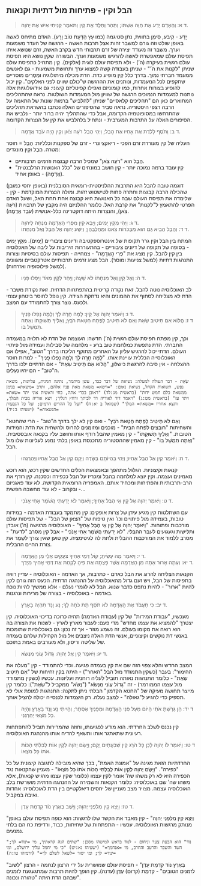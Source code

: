 ## הבל וקין - פתיחות מול דתיוּת וקנאות

> ד א: וְהָאָדָם יָדַע אֶת חַוָּה אִשְׁתּוֹ; וַתַּהַר וַתֵּלֶד אֶת קַיִן וַתֹּאמֶר קָנִיתִי אִישׁ אֶת יְהוָה.  

יָדַע - קִיבע, סִימֵן בתווית, נתן סטיגמה (כמו עֵץ הַדַּעַת טוֹב וָרָע). האדם מתיחס לאשה באופן שולט וזה גורם למשבר זהות אצל תרבות האשה - הרגשה של העדר משמעות וערך.
משבר זה מעודד יצירה של זרם תרבותי חדש בקרב האשה, זרם שנושא איתו תפיסת עולם שמאפשרת לאשה להרגיש משמעות וערך. הבשורה שקין נושא היא תפיסת עולם רגשית בעיקרה (ה’) - ולא תפיסת עולם לוגית (אלקים).
קַיִן מתחיל כתפיסת עולם שניתן "לקנות את ה׳" - שניתן בעבודה קשה למצוא ערך ותחושת משמעות - גם לאנשים ממעמד חברתי נמוך.
בדרך כלל קַיִן מופיע כדת. הדת מכילה מיתולוגיה ומְסָרִים מוסריים שתקפים לכל המעמדות, ונותנים את ההרגשה ש"כולם שווים לפני האלקים".
קַיִן יכול להופיע בצורות אחרות, כמו קומוניזם ואפילו קפיטליזם קיצוני: גם אידאולוגיות אלה נותנות למעמדות הנמוכים הרגשה של שוויון מול המעמדות השולטות.
נראה שהתהליכים המתוארים כאן הם "תהליכים קלאסיים" שניתן "להלביש" ברמות שונות של התאמה על הרבה רצפי היסטוריה.
נראה סביר שהסיפורים האלה נכתבו בהשראת תהליכים שהתרחשו במסופוטמיה הקדומה, אבל כדי שהתהליך יהיה ברור יותר - נלביש את הסיפורים האלה על התרבות המערבית - ונתחיל בלהלביש את קין על הנצרות הקדומה.

> ד ב: וַתֹּסֶף לָלֶדֶת אֶת אָחִיו אֶת הָבֶל; וַיְהִי הֶבֶל רֹעֵה צֹאן וְקַיִן הָיָה עֹבֵד אֲדָמָה.  

העליה של קין מעוררת זרם הֹפכי - ריאקציונרי - זרם של ספקנות וכלליות: הֶבֶל = חוסר מטרה.
הֶבֶל וקַיִן מונגדים:

- הֶבֶל הוא "רֹעֵה צֹאן" שמכיל הרבה קבוצות וזרמים תרבותיים.
- קַיִן עובד ברמה נמוכה יותר - קַיִן חושב במונחים של "כלל האנושות הרלבנטית" (אֲדָמָה) - באופן אחיד.

דוגמה טובה להבל היא התרבות ההלניסטית-רומאית הסובלנית (באופן יחסי כמובן) שהכילה הרבה קבוצות וחתרה פחות לטישטוש זהות. ומולה הנצרות המוקדמת - קין - שלימדה את תפיסת העולם שבה כל האנושות היא קבוצה אחת תחת האל, ושעל האדם הפרטי להתאמץ ל"לקנות" את קרבת האל.
כלומר ההלניזם היה מקבץ של תרבויות (רֹעֵה צֹאן), והנצרות היתה דוקטרינה כלל-אנושית (עֹבֵד אֲדָמָה).

> ד ג: וַיְהִי מִקֵּץ יָמִים; וַיָּבֵא קַיִן מִפְּרִי הָאֲדָמָה מִנְחָה לַיהוָה.  
> ד ד: וְהֶבֶל הֵבִיא גַם הוּא מִבְּכֹרוֹת צֹאנוֹ וּמֵחֶלְבֵהֶן; וַיִּשַׁע יְהוָה אֶל הֶבֶל וְאֶל מִנְחָתוֹ.  

המתח בין הבל וקין גרר תקופות של אינטרוספקטיבה ודיונים ציבוריים (יָמִים).
מִקֵּץ יָמִים - בסופה של תקופה של דיונים ציבוריים - בהתעוררות היריבות על ליבה של האכלוסיה בין קין להבל.
קין מציג את "פְּרִי הָאֲדָמָה" - צמחייה - תפיסות עולם בסיסיות וצורות התנהגות דתיות (למשל צניעות ומוסר).
הבל מציג זרמים תרבותיים אטרקטביים ומגוונים (למשל פילוסופיה ואזרחות).

> ד ה: וְאֶל קַיִן וְאֶל מִנְחָתוֹ לֹא שָׁעָה; וַיִּחַר לְקַיִן מְאֹד וַיִּפְּלוּ פָּנָיו.  

לב האוכלוסיה נוטה להבל.
זאת נקודה קריטית בהתפתחות הדתית. זאת נקודת משבר - הדת לא מצליחה לסחוף את ההמונים והיא נדחקת הצידה. קין נופל לחוסר ביטחון עצמי ולכעס. נוצר צורך להתמודד עם המצב.

> ד ו: וַיֹּאמֶר יְהוָה אֶל קָיִן:  לָמָּה חָרָה לָךְ וְלָמָּה נָפְלוּ פָנֶיךָ.  
> ד ז: הֲלוֹא אִם תֵּיטִיב שְׂאֵת וְאִם לֹא תֵיטִיב לַפֶּתַח חַטָּאת רֹבֵץ; וְאֵלֶיךָ תְּשׁוּקָתוֹ וְאַתָּה תִּמְשָׁל בּוֹ.  

וכך, קין מפתח תפיסת עולם רגשית (ה’) חדשה: העוצמה של הדת לא תלויה במעמדה החברתי. הדת נתפשת כמלחמת טוב ברע - מלחמה של סבילות ועמידה מול פיתויי העולם. הדתי יכול להרגיש עליון על האחרים מתוקף הליכתו בדרך "הטוב", אפילו אם האוכלוסייה הכללית עויינת אותו.
"לָמָּה חָרָה לָךְ וְלָמָּה נָפְלוּ פָנֶיךָ" - למרות חוסר ההצלחה - אין סיבה להרגשת כישלון,
"הֲלוֹא אִם תֵּיטִיב שְׂאֵת" - אם הדתיים ילכו בדרך ה"טוב" - הם יהיו נַעָלִים.

```lexical
שְׂאֵת - דבר העולה למעלה: נשיאה של דבר כבד, עשן מיתמר, נתינה חגיגית, עליונות, משאת נפש, תשואות הקהל, נשיאת נאום: "=וישא= משאת מאת פניו אלהם, ותרב =משאת= בנימן ממשאת כלם חמש ידות" (בראשית מג:לד) "ראובן בכרי אתה, כחי וראשית אוני יתר =שאת= ויתר עז" (בראשית מט:ג) "ויאמר דוד לאוריה רד לביתך ורחץ רגליך; ויצא אוריה מבית המלך, ותצא אחריו =משאת= המלך" (שמואל ב יא:ח) "ועל כל ההרים הרמים; ועל כל הגבעות =הנשאות=" (ישעיהו ב:יד)
```

"וְאִם לֹא תֵיטִיב לַפֶּתַח חַטָּאת רֹבֵץ" - ואם קין לא ילך בדרך ה"טוב" - הרי שהחטא והשחיתות "רובצים לפתח הבית" - מוכנים ומזומנים להרוס ולהשחית את הדת והמידות הטובות.
"וְאֵלֶיךָ תְּשׁוּקָתוֹ" - קין מאמין שהבל רודף אותו וחושב עליו בקנאה אובססיבית.
"וְאַתָּה תִּמְשָׁל בּוֹ" - קין מאמין שההסטוריה מתכנסת באופן בלתי נמנע לעליונות שלו מול הבל.

> ד ח: וַיֹּאמֶר קַיִן אֶל הֶבֶל אָחִיו; וַיְהִי בִּהְיוֹתָם בַּשָּׂדֶה וַיָּקָם קַיִן אֶל הֶבֶל אָחִיו וַיַּהַרְגֵהוּ.  

קנאות וקיצוניות. הגלגל מתהפך ובאמצאות הכלים החדשים שקין רכש, הוא רוכש מאמינים ועצמה.
וקין יוצא למלחמה בהבל ומכריז על הבל ככפירה וכסכנה. קין רודף את הרב-תרבותיות והפתיחות ומכחיד אותם.
האמפריה הרומאית הקדושה. לא עוד פאגניזם - ובקרוב - לא עוד מחשבה חפשית...

> ד ט: וַיֹּאמֶר יְהוָה אֶל קַיִן אֵי הֶבֶל אָחִיךָ; וַיֹּאמֶר לֹא יָדַעְתִּי הֲשֹׁמֵר אָחִי אָנֹכִי.  

עם השתלטות קין מגיע עידן של צרוּת אופקים: קין מתמקד בעבודת האדמה - במידות טובות, בעמידה מול פיתויים וכו' ואין טיפוח של "הצאן של הבל" - של תפיסות עולם מורכבות ופתוחות.
"וַיֹּאמֶר יְהוָה אֶל קַיִן אֵי הֶבֶל אָחִיךָ" - האוכלוסיה מרגישה (ה’) אובדן ותלישות וגעגועים לעבר ההבלי.
"לֹא יָדַעְתִּי הֲשֹׁמֵר אָחִי אָנֹכִי" - אבל קין מסרב "לדעת" - מסרב ללמוד את המורכבות ההבלית ולתת לה לגיטימציה. קין טוען שאין צורך לשָמֶר את צורת החיים ההבלית.

> ד י: וַיֹּאמֶר מֶה עָשִׂיתָ; קוֹל דְּמֵי אָחִיךָ צֹעֲקִים אֵלַי מִן הָאֲדָמָה.  
> ד יא: וְעַתָּה אָרוּר אָתָּה מִן הָאֲדָמָה אֲשֶׁר פָּצְתָה אֶת פִּיהָ לָקַחַת אֶת דְּמֵי אָחִיךָ מִיָּדֶךָ.  

הקנאות הצליחה להרוג את הבל כאדם - כתרבות, אך האדמה - האוכלוסיה - עדיין רווּיה בתפיסות של הבל, ויש זעם גדול מהאוכלוסיה על ההנהגה הדתית. הכעס הזה גורם לקין להיות "ארור" - להיות נתפס כדבר שנוא.
הבל לא לגמרי נעלם - אלא ממשיך להיות נוכח באדמה - באוכלוסיה - בצורה של מרירות ונרגנות.

> ד יב: כִּי תַעֲבֹד אֶת הָאֲדָמָה לֹא תֹסֵף תֵּת כֹּחָהּ לָךְ; נָע וָנָד תִּהְיֶה בָאָרֶץ.  

מעכשיו, "עבודת המידות" של קין (עבודת האדמה) תהיה כרוכה בדיכוי האוכלוסיה. קין יצטרך "להמציא את עצמו מחדש" מדי פעם: לעבור מארץ לארץ - לשנות את הצורה בה הוא רואה את מקומו בעולם.
זה נשמע מוזר - אך זה נכון: גם באוכלוסיות שתומכות באנשי דת נוקשים וקיצוניים, אנשי הדת האלה ניצבים אל מול הקהילות שלהם בעמדה של שליטה וריסון, ולא מעורבים באמת בתוכם.

> ד יג: וַיֹּאמֶר קַיִן אֶל יְהוָה:  גָּדוֹל עֲוֹנִי מִנְּשֹׂא.  

המצב החדש והלא צפוי הזה שם את קין בעמדה פגיעה. וכדי להתמודד - קין "מעלה את ההימור":
בעבר (כשקין התמודד מול הבל "האחר") - היתה בקין זחיחות של "אִם תֵּיטִיב שְׂאֵת" - כלומר התנהגות נאותה תוביל לעליה רוחנית ועליונות.
עכשיו (כשקין מתמודד מול עצמו הממורמר) - זה "גָּדוֹל עֲוֹנִי מִנְּשֹׂא" ("נְּשֹׂא" ממקביל ל"שְׂאֵת"): כלומר קין מייצר תחושה מעיקה של "החטא הקדמון" הבלתי ניתן לתקנה: התנהגות למופת אולי לא תספיק כדי להגיע ל"גאולה" - למצב נעלה. רק היצמדות לכנסייה יכולה להציל אותך.

> ד יד: הֵן גֵּרַשְׁתָּ אֹתִי הַיּוֹם מֵעַל פְּנֵי הָאֲדָמָה וּמִפָּנֶיךָ אֶסָּתֵר; וְהָיִיתִי נָע וָנָד בָּאָרֶץ וְהָיָה כָל מֹצְאִי יַהַרְגֵנִי.  

קין נכנס לשלב החרדתי. הוא מודע לפגיעותו, וחוזה שהמרירות תוביל להתפתחות רעיונית שתאתגר אותו ותשאף להדיח אותו מהנהגת האוכלוסיה.

> ד טו: וַיֹּאמֶר לוֹ יְהוָה לָכֵן כָּל הֹרֵג קַיִן שִׁבְעָתַיִם יֻקָּם; וַיָּשֶׂם יְהוָה לְקַיִן אוֹת לְבִלְתִּי הַכּוֹת אֹתוֹ כָּל מֹצְאוֹ.  

החרדתיות הזאת מגינה על "אמונת האמת", בכך שהיא מובילה לתגובה קיצונית על כל "כפירה".
"וַיָּשֶׂם יְהוָה לְקַיִן אוֹת לְבִלְתִּי הַכּוֹת אֹתוֹ כָּל מֹצְאוֹ" - מעניין שהקנאות נגד הכפירה היא לא רק משהו שה’ אומר לקין עצמו (כלומר שקין עצמו מרגיש קנאוּת), אלא משהו שה’ שם באוכלוסיה: כלומר הקנאות והשמירה על ההנהגה הדתית מושרשת בלב האוכלוסיה עצמה. מצויר מצב מעניין של יחסים דיאלקטיים בין הדת לאוכלוסיה: אחדות ואיבה במקביל.

> ד טז: וַיֵּצֵא קַיִן מִלִּפְנֵי יְהוָה; וַיֵּשֶׁב בְּאֶרֶץ נוֹד קִדְמַת עֵדֶן.  

"וַיֵּצֵא קַיִן מִלִּפְנֵי יְהוָה" - קין מאבד את הקשר שלו לרגשות: הוא כופה תפיסת עולם באופן מנותק מרגשות האוכלוסיה. עכשיו - התפתחות של שחיתות, כבוד, ורדיפת כח הם בלתי נמנעים.

```lexical
"נוֹד" הוא הבעת צער וניחום - לנוד בראש למישהו מסכן: "שתים הנה קראתיך, מי =ינוד= לך; השד והשבר והרעב והחרב, מי =אנחמך=" (ישעיהו נא:יט) "כי מי יחמל עליך ירושלם, ומי =ינוד= לך; ומי יסור =לשאל לשלם לך=" (ירמיהו טו:ה)
```

"בְּאֶרֶץ נוֹד קִדְמַת עֵדֶן" - תפיסת עולם שמושרית על ידי הרצון לנחמה - הרצון "לשוב לזמנים הטובים" - קִדְמַת (קדוּם) עֵדֶן (עדנה).
קין הופך להיות תרבות שמתגעגעת לזמנים שבהם הדת היתה "טהורה ונכונה".


